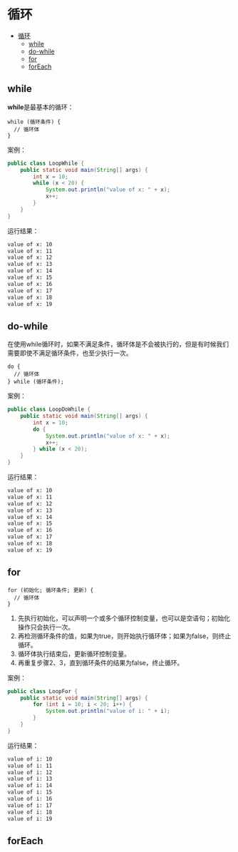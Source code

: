 # 循环

<!-- TOC -->
* [循环](#循环)
  * [while](#while)
  * [do-while](#do-while)
  * [for](#for)
  * [forEach](#foreach)
<!-- TOC -->

## while

**while**是最基本的循环：

```
while (循环条件) {
  // 循环体
}
```

案例：

```java
public class LoopWhile {
    public static void main(String[] args) {
        int x = 10;
        while (x < 20) {
            System.out.println("value of x: " + x);
            x++;
        }
    }
}
```

运行结果：

```txt
value of x: 10
value of x: 11
value of x: 12
value of x: 13
value of x: 14
value of x: 15
value of x: 16
value of x: 17
value of x: 18
value of x: 19
```

## do-while

在使用while循环时，如果不满足条件，循环体是不会被执行的，但是有时候我们需要即使不满足循环条件，也至少执行一次。

```
do {
  // 循环体
} while (循环条件);
```

案例：

```java
public class LoopDoWhile {
    public static void main(String[] args) {
        int x = 10;
        do {
            System.out.println("value of x: " + x);
            x++;
        } while (x < 20);
    }
}
```

运行结果：

```txt
value of x: 10
value of x: 11
value of x: 12
value of x: 13
value of x: 14
value of x: 15
value of x: 16
value of x: 17
value of x: 18
value of x: 19
```

## for

```
for (初始化; 循环条件; 更新) {
  // 循环体
}
```

1. 先执行初始化，可以声明一个或多个循环控制变量，也可以是空语句；初始化操作只会执行一次。
2. 再检测循环条件的值，如果为true，则开始执行循环体；如果为false，则终止循环。
3. 循环体执行结束后，更新循环控制变量。
4. 再重复步骤2、3，直到循环条件的结果为false，终止循环。

案例：

```java
public class LoopFor {
    public static void main(String[] args) {
        for (int i = 10; i < 20; i++) {
            System.out.println("value of i: " + i);
        }
    }
}
```

运行结果：

```txt
value of i: 10
value of i: 11
value of i: 12
value of i: 13
value of i: 14
value of i: 15
value of i: 16
value of i: 17
value of i: 18
value of i: 19
```

## forEach